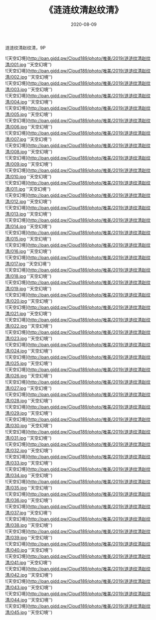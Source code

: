 ﻿---
layout: post
title:  《涟涟纹清赵纹清》
date:   2020-08-09
img: http://pan.gjdd.pw/Cloud189/photo/唯美/2019/涟涟纹清赵纹清/000.jpg
categories: [美女, 清纯, 唯美]
---

涟涟纹清赵纹清，9P



![天空幻境](http://pan.gjdd.pw/Cloud189/photo/唯美/2019/涟涟纹清赵纹清/001.jpg ''天空幻境'') <br>
![天空幻境](http://pan.gjdd.pw/Cloud189/photo/唯美/2019/涟涟纹清赵纹清/002.jpg ''天空幻境'') <br>
![天空幻境](http://pan.gjdd.pw/Cloud189/photo/唯美/2019/涟涟纹清赵纹清/003.jpg ''天空幻境'') <br>
![天空幻境](http://pan.gjdd.pw/Cloud189/photo/唯美/2019/涟涟纹清赵纹清/004.jpg ''天空幻境'') <br>
![天空幻境](http://pan.gjdd.pw/Cloud189/photo/唯美/2019/涟涟纹清赵纹清/005.jpg ''天空幻境'') <br>
![天空幻境](http://pan.gjdd.pw/Cloud189/photo/唯美/2019/涟涟纹清赵纹清/006.jpg ''天空幻境'') <br>
![天空幻境](http://pan.gjdd.pw/Cloud189/photo/唯美/2019/涟涟纹清赵纹清/007.jpg ''天空幻境'') <br>
![天空幻境](http://pan.gjdd.pw/Cloud189/photo/唯美/2019/涟涟纹清赵纹清/008.jpg ''天空幻境'') <br>
![天空幻境](http://pan.gjdd.pw/Cloud189/photo/唯美/2019/涟涟纹清赵纹清/009.jpg ''天空幻境'') <br>
![天空幻境](http://pan.gjdd.pw/Cloud189/photo/唯美/2019/涟涟纹清赵纹清/010.jpg ''天空幻境'') <br>
![天空幻境](http://pan.gjdd.pw/Cloud189/photo/唯美/2019/涟涟纹清赵纹清/011.jpg ''天空幻境'') <br>
![天空幻境](http://pan.gjdd.pw/Cloud189/photo/唯美/2019/涟涟纹清赵纹清/012.jpg ''天空幻境'') <br>
![天空幻境](http://pan.gjdd.pw/Cloud189/photo/唯美/2019/涟涟纹清赵纹清/013.jpg ''天空幻境'') <br>
![天空幻境](http://pan.gjdd.pw/Cloud189/photo/唯美/2019/涟涟纹清赵纹清/014.jpg ''天空幻境'') <br>
![天空幻境](http://pan.gjdd.pw/Cloud189/photo/唯美/2019/涟涟纹清赵纹清/015.jpg ''天空幻境'') <br>
![天空幻境](http://pan.gjdd.pw/Cloud189/photo/唯美/2019/涟涟纹清赵纹清/016.jpg ''天空幻境'') <br>
![天空幻境](http://pan.gjdd.pw/Cloud189/photo/唯美/2019/涟涟纹清赵纹清/017.jpg ''天空幻境'') <br>
![天空幻境](http://pan.gjdd.pw/Cloud189/photo/唯美/2019/涟涟纹清赵纹清/018.jpg ''天空幻境'') <br>
![天空幻境](http://pan.gjdd.pw/Cloud189/photo/唯美/2019/涟涟纹清赵纹清/019.jpg ''天空幻境'') <br>
![天空幻境](http://pan.gjdd.pw/Cloud189/photo/唯美/2019/涟涟纹清赵纹清/020.jpg ''天空幻境'') <br>
![天空幻境](http://pan.gjdd.pw/Cloud189/photo/唯美/2019/涟涟纹清赵纹清/021.jpg ''天空幻境'') <br>
![天空幻境](http://pan.gjdd.pw/Cloud189/photo/唯美/2019/涟涟纹清赵纹清/022.jpg ''天空幻境'') <br>
![天空幻境](http://pan.gjdd.pw/Cloud189/photo/唯美/2019/涟涟纹清赵纹清/023.jpg ''天空幻境'') <br>
![天空幻境](http://pan.gjdd.pw/Cloud189/photo/唯美/2019/涟涟纹清赵纹清/024.jpg ''天空幻境'') <br>
![天空幻境](http://pan.gjdd.pw/Cloud189/photo/唯美/2019/涟涟纹清赵纹清/025.jpg ''天空幻境'') <br>
![天空幻境](http://pan.gjdd.pw/Cloud189/photo/唯美/2019/涟涟纹清赵纹清/026.jpg ''天空幻境'') <br>
![天空幻境](http://pan.gjdd.pw/Cloud189/photo/唯美/2019/涟涟纹清赵纹清/027.jpg ''天空幻境'') <br>
![天空幻境](http://pan.gjdd.pw/Cloud189/photo/唯美/2019/涟涟纹清赵纹清/028.jpg ''天空幻境'') <br>
![天空幻境](http://pan.gjdd.pw/Cloud189/photo/唯美/2019/涟涟纹清赵纹清/029.jpg ''天空幻境'') <br>
![天空幻境](http://pan.gjdd.pw/Cloud189/photo/唯美/2019/涟涟纹清赵纹清/030.jpg ''天空幻境'') <br>
![天空幻境](http://pan.gjdd.pw/Cloud189/photo/唯美/2019/涟涟纹清赵纹清/031.jpg ''天空幻境'') <br>
![天空幻境](http://pan.gjdd.pw/Cloud189/photo/唯美/2019/涟涟纹清赵纹清/032.jpg ''天空幻境'') <br>
![天空幻境](http://pan.gjdd.pw/Cloud189/photo/唯美/2019/涟涟纹清赵纹清/033.jpg ''天空幻境'') <br>
![天空幻境](http://pan.gjdd.pw/Cloud189/photo/唯美/2019/涟涟纹清赵纹清/034.jpg ''天空幻境'') <br>
![天空幻境](http://pan.gjdd.pw/Cloud189/photo/唯美/2019/涟涟纹清赵纹清/035.jpg ''天空幻境'') <br>
![天空幻境](http://pan.gjdd.pw/Cloud189/photo/唯美/2019/涟涟纹清赵纹清/036.jpg ''天空幻境'') <br>
![天空幻境](http://pan.gjdd.pw/Cloud189/photo/唯美/2019/涟涟纹清赵纹清/037.jpg ''天空幻境'') <br>
![天空幻境](http://pan.gjdd.pw/Cloud189/photo/唯美/2019/涟涟纹清赵纹清/038.jpg ''天空幻境'') <br>
![天空幻境](http://pan.gjdd.pw/Cloud189/photo/唯美/2019/涟涟纹清赵纹清/039.jpg ''天空幻境'') <br>
![天空幻境](http://pan.gjdd.pw/Cloud189/photo/唯美/2019/涟涟纹清赵纹清/040.jpg ''天空幻境'') <br>
![天空幻境](http://pan.gjdd.pw/Cloud189/photo/唯美/2019/涟涟纹清赵纹清/041.jpg ''天空幻境'') <br>
![天空幻境](http://pan.gjdd.pw/Cloud189/photo/唯美/2019/涟涟纹清赵纹清/042.jpg ''天空幻境'') <br>
![天空幻境](http://pan.gjdd.pw/Cloud189/photo/唯美/2019/涟涟纹清赵纹清/043.jpg ''天空幻境'') <br>
![天空幻境](http://pan.gjdd.pw/Cloud189/photo/唯美/2019/涟涟纹清赵纹清/044.jpg ''天空幻境'') <br>
![天空幻境](http://pan.gjdd.pw/Cloud189/photo/唯美/2019/涟涟纹清赵纹清/045.jpg ''天空幻境'') <br>